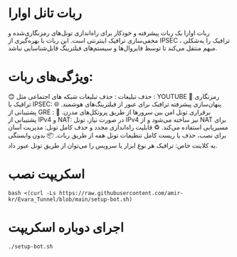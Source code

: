 # ربات تانل اوارا 
  ربات اوارا یک ربات پیشرفته و خودکار برای راه‌اندازی تونل‌های رمزنگاری‌شده و مخفی‌سازی ترافیک اینترنتی است. این ربات با بهره‌گیری از IPSEC ، ترافیک را به‌شکلی مبهم منتقل می‌کند تا توسط فایروال‌ها و سیستم‌های فیلترینگ قابل‌شناسایی نباشد.

  # ویژگی‌های ربات:
  😊 حذف تبلیغات : حذف تبلیغات شبکه های اجتماعی مثل : YOUTUBE
🔐 رمزنگاری ترافیک با IPSEC: پنهان‌سازی پیشرفته ترافیک برای عبور از فیلترینگ‌های هوشمند.
🌐 پشتیبانی از GRE : برقراری تونل امن بین سرورها از طریق پروتکل‌های مدرن.
📶 پشتیبانی از IPv4 و NAT: در صورت نیاز، تونل IPv4 نیز ساخته می‌شود و از NAT برای مسیریابی استفاده می‌کند.
♻️ قابلیت راه‌اندازی مجدد و حذف کامل تونل: مدیریت آسان برای نصب، حذف یا ریست کامل تنظیمات تونل همه از طریق ربات.
📦 بدون وابستگی به کلاینت خاص: ترافیک هر نوع ابزار یا سرویس را می‌توان از طریق تونل عبور داد.
# اسکریپت نصب 
```
bash <(curl -Ls https://raw.githubusercontent.com/amir-kr/Evara_Tunnel/blob/main/setup-bot.sh)
```
# اجرای دوباره اسکریپت 
```
./setup-bot.sh
```
